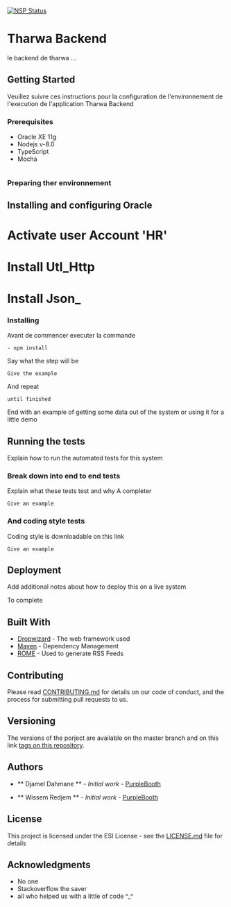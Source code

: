[![NSP Status](https://nodesecurity.io/orgs/projet2cs/projects/e32cf98f-7f9c-4ffa-a4e0-35b3c5fe49ba/badge)](https://nodesecurity.io/orgs/projet2cs/projects/e32cf98f-7f9c-4ffa-a4e0-35b3c5fe49ba)


# Tharwa Backend

le backend de tharwa ...

## Getting Started

Veuillez suivre ces instructions pour la configuration de l'environnement de l'execution de l'application Tharwa Backend 


### Prerequisites
  - Oracle XE 11g
  - Nodejs v-8.0 
  - TypeScript 
  - Mocha 
  

```
```

### Preparing ther environnement 

## Installing and configuring Oracle 

# Activate user Account 'HR' 

# Install Utl_Http 


# Install Json_





### Installing

Avant de commencer executer la commande 

    - npm install 


Say what the step will be

```
Give the example
```

And repeat

```
until finished
```

End with an example of getting some data out of the system or using it for a little demo



## Running the tests

Explain how to run the automated tests for this system

### Break down into end to end tests

Explain what these tests test and why
A completer

```
Give an example
```

### And coding style tests

Coding style is downloadable on this link 

```
Give an example
```

## Deployment

Add additional notes about how to deploy this on a live system

To complete

## Built With

* [Dropwizard](http://www.dropwizard.io/1.0.2/docs/) - The web framework used
* [Maven](https://maven.apache.org/) - Dependency Management
* [ROME](https://rometools.github.io/rome/) - Used to generate RSS Feeds

## Contributing

Please read [CONTRIBUTING.md](https://gist.github.com/PurpleBooth/b24679402957c63ec426) for details on our code of conduct, and the process for submitting pull requests to us.

## Versioning

The versions of the porject are available on the master branch and on this link [tags on this repository](https://github.com/your/project/tags). 

## Authors

* ** Djamel Dahmane ** - *Initial work* - [PurpleBooth](https://github.com/transdz)

* ** Wissem Redjem  ** - *Initial work* - [PurpleBooth](https://github.com/rdjWiss)



## License

This project is licensed under the ESI License - see the [LICENSE.md](LICENSE.md) file for details

## Acknowledgments

* No one 
* Stackoverflow the saver 
* all who helped us with a little of code ^_^ 
